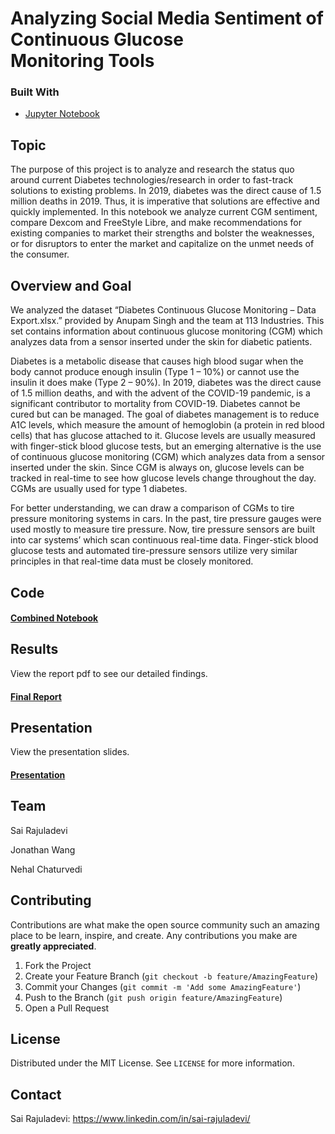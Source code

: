 # Analyzing Social Media Sentiment of Continuous Glucose Monitoring Tools

<!--
*** Thanks for checking out this project. If you have a suggestion
*** that would make this better, please fork the repo and create a pull request
*** or simply open an issue with the tag "enhancement".
-->



### Built With

* [Jupyter Notebook](https://github.com/sr9dc/Continuous_Glucose_Monitoring_Sentiment_Analysis/blob/main/final_notebook.ipynb)



<!-- ABOUT -->
## Topic
The purpose of this project is to analyze and research the status quo around current Diabetes technologies/research in order to fast-track solutions to existing problems. In 2019, diabetes was the direct cause of 1.5 million deaths in 2019. Thus, it is imperative that solutions are effective and quickly implemented. In this notebook we analyze current CGM sentiment, compare Dexcom and FreeStyle Libre, and make recommendations for existing companies to market their strengths and bolster the weaknesses, or for disruptors to enter the market and capitalize on the unmet needs of the consumer.


## Overview and Goal

We analyzed the dataset “Diabetes Continuous Glucose Monitoring – Data Export.xlsx.” provided by Anupam Singh and the team at 113 Industries. This set contains information about continuous glucose monitoring (CGM) which analyzes data from a sensor inserted under the skin for diabetic patients.


Diabetes is a metabolic disease that causes high blood sugar when the body cannot produce enough insulin (Type 1 – 10%) or cannot use the insulin it does make (Type 2 – 90%). In 2019, diabetes was the direct cause of 1.5 million deaths, and with the advent of the COVID-19 pandemic, is a significant contributor to mortality from COVID-19. Diabetes cannot be cured but can be managed. The goal of diabetes management is to reduce A1C levels, which measure the amount of hemoglobin (a protein in red blood cells) that has glucose attached to it. Glucose levels are usually measured with finger-stick blood glucose tests, but an emerging alternative is the use of continuous glucose monitoring (CGM) which analyzes data from a sensor inserted under the skin. Since CGM is always on, glucose levels can be tracked in real-time to see how glucose levels change throughout the day. CGMs are usually used for type 1 diabetes.


For better understanding, we can draw a comparison of CGMs to tire pressure monitoring systems in cars. In the past, tire pressure gauges were used mostly to measure tire pressure. Now, tire pressure sensors are built into car systems’ which scan continuous real-time data. Finger-stick blood glucose tests and automated tire-pressure sensors utilize very similar principles in that real-time data must be closely monitored.



## Code

#### [Combined Notebook](https://github.com/sr9dc/Continuous_Glucose_Monitoring_Sentiment_Analysis/blob/main/final_notebook.ipynb)



## Results

View the report pdf to see our detailed findings. 


#### [Final Report](https://github.com/sr9dc/Continuous_Glucose_Monitoring_Sentiment_Analysis/blob/main/Final%20Report.pdf)


## Presentation

View the presentation slides. 


#### [Presentation](https://github.com/sr9dc/Continuous_Glucose_Monitoring_Sentiment_Analysis/blob/main/Final%20Presentation.pdf)


## Team 

Sai Rajuladevi

Jonathan Wang

Nehal Chaturvedi


<!-- CONTRIBUTING -->
## Contributing

Contributions are what make the open source community such an amazing place to be learn, inspire, and create. Any contributions you make are **greatly appreciated**.

1. Fork the Project
2. Create your Feature Branch (`git checkout -b feature/AmazingFeature`)
3. Commit your Changes (`git commit -m 'Add some AmazingFeature'`)
4. Push to the Branch (`git push origin feature/AmazingFeature`)
5. Open a Pull Request



<!-- LICENSE -->
## License

Distributed under the MIT License. See `LICENSE` for more information.


<!-- CONTACT -->
## Contact

Sai Rajuladevi: https://www.linkedin.com/in/sai-rajuladevi/





